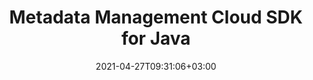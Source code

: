 ---
############################# Static ############################
layout: "product"
date: 2021-04-27T09:31:06+03:00
draft: false

product: "Metadata"
product_tag: "metadata"
platform: "Java"
platform_tag: "java"

############################# Head ############################
head_title: "Java Metadata Cloud SDK – Read Edit Remove Metadata from documents"
head_description: "Java metadata API to view, read, edit, analyze, find, delete, compare & export metadata of PDF Word Excel PPTX Outlook Visio Audio Video & Image documents."

############################# Header ############################
title: "Metadata Management Cloud SDK for Java"
description: "Metadata manipulation REST API to manage metadata properties from over 60 document, images and multimedia file formats in any language or platform.‎"
button:
    enable: true

############################# SubMenu ############################
submenu:
    enable: true
    
    left:
        img_alt: "GroupDocs.Metadata Cloud SDK for Java"
        image: "/sdk/272x272/groupdocs_metadata-for-java.webp"
        product: "GroupDocs.Metadata"
        platform: "Java"

    middle:
        button:
            # button loop
            - link: "#overview"
              text: "Overview"

            # button loop
            - link: "#features"
              text: "Features"


            # button loop
            - link: "https://docs.groupdocs.cloud/metadatacloud/release-notes/"
              text: "Release Notes"

            # button loop
            - link: "https://purchase.groupdocs.cloud/pricing"
              text: "Pricing"

    right:
        link_download: "https://github.com/groupdocs-metadata-cloud/groupdocs-metadata-cloud-java"
        link_learn: "https://docs.groupdocs.cloud/metadatacloud/"
        link_buy: "https://purchase.groupdocs.cloud/buy"

############################# Overview ############################
overview:
    enable: true
    content: |
      GroupDocs.Metadata Cloud SDK for Java makes it easier for developers to incorporate document metadata manipulation features within any java-based application by quickly integrating it with GroupDocs.Metadata Cloud REST API.

      The metadata extraction API is flexible and feature-rich, allowing users to view, add, update, search, retrieve and remove metadata properties from various document and image file formats such as Microsoft Office (Word, Excel, PowerPoint, Outlook, Visio, OneNote, and Project), PDF, metafiles, Photoshop and AutoCAD, audio and video file types. GroupDocs.Watermark Cloud is a REST API that can be used with any language or platform of your choice. It saves you valuable development cost and time by managing API requests and responses to let you focus only on writing up the specific source code that is needed in your project.


    tabs:
      enable: true     
      
      ## TAB ONE ##
      tab_one:
        description: |
          Following is an overview of GroupDocs.Metadata Cloud:

        left:
          enable: true
          icon: "fas fa-wrench"
          title: "Advanced APIs"
          content: |
            * Add Metadata
            * Update Metadata
            * Extract Metadata
            * Search Metadata
            * Replace / Remove Metadata
      
        right:
          enable: true
          icon: "fab fa-html5"
          title: "Working with Audio, Video & Other Formats"
          content: |
            * Manipulate Metadata
            * Read/Update Metadata
            * Read Image Files Metatadata
            * Extract Metadata of Image Files
            * Replace Metadata of ZIP Archives
            * Manipulate OpenType Fonts
            * Read vCard File Types
      
      ## TAB TWO ##
      tab_two:
        description: |
          GroupDocs.Metadata Cloud supports a number of document formats.

        left:
          enable: true
          table:
            # table loop
            - title: "Microsoft Office"
              content: |
                * **Word:** DOC, DOCX, DOT, DOTX, DOCM
                * **Excel:**  XLS, XLSX, XLSM, XLTM
                * **PowerPoint:** PPT, PPTX, POTM, POTX, PPTM, PPS, PPSX‎, PPSM‎
                * **Outlook:** MSG, EML
                * **OneNote:** ONE
                * **Visio:** VSD, VDX, VSDX, VSS, VSX
                * **Project:** MPP

        right:
          enable: true
          table:
            # table loop
            - title: "Other Formats"
              content: |
                * **OpenDocument**: ODT, ODS
                * **Portable**: PDF
                * **Photoshop**: PSD
                * **AutoCAD**: DWG, DXF
                * **Audio**: MP3, WAV
                * **Video**: AVI, MOV, QT, FLV
                * **Metafiles**: EMF, WMF
                * **vCard**: VCF‎, VCR
                * **Image**: JPG, JPEG, JPE, JP2, PNG, GIF, TIFF, WebP, BMP, DJVU, DJV, DICOM‎  
                * **OpenType Fonts**: OTF, OTC, TTF, TTC‎
                * **Others**: EPUB, ZIP, TORRENT, ASF

      ## TAB THREE ##
      tab_three:
        description: |
          If you do not want to use any of our SDKs or the required SDK is not available at the moment, you can still easily get started with GroupDocs.Metadata REST API while using your favorite language & platform.
        
        left:
          enable: true
          table:
            # table loop
            - icon: "fab fa-windows"
              title: "Operating Systems"
              content: |
                * Microsoft Windows Desktop
                * Microsoft Windows Server
                * Linux
                * MacOS

            # table loop
            - icon: "fas fa-code"
              title: "Supported Frameworks"
              content: |
                * Java 7 (1.7) and above

        right:
          enable: true
          table:
            # table loop
            - icon: "fas fa-cogs"
              title: "Development Environments"
              content: |
                * NetBeans
                * IntelliJ IDEA
                * Eclipse
            # table loop
            - icon: "fas fa-tools"
              title: "Build Automation Tool"
              content: |
                * Maven

############################# Features ############################
features:
    enable: true
    title: "Advanced Document Metadata REST API Features"

    feature:
      # feature loop
      - icon: "fab fa-html5"
        content: "Secured REST oriented Metadata Management API"

      # feature loop
      - icon: "fab fa-html5"
        content: "Supporting more than 60 popular file formats"

      # feature loop
      - icon: "fas fa-file-image"
        content: "Ability to View/Add Metadata"
      
      # feature loop
      - icon: "fas fa-file-alt"
        content: "Retrieve & Remove Metadata from Documents and Images"

      # feature loop
      - icon: "fas fa-file-pdf"
        content: "Perform Search & Modify Metadata Operations on Supported File Types"

      # feature loop
      - icon: "fas fa-folder"
        content: "Flexible and Easy to Integrate with any language or platform"

      

    more_feature:
      # more_feature_loop
      - title: "Remove Metadata by Property Name - Java"
        content: |
          
          
          ```shell
            //Get your App SID, App Key and Storage Name at https://dashboard.groupdocs.cloud (free registration is required).
            String MyAppKey = ""; // Get AppKey and AppSID from https://dashboard.groupdocs.cloud
            String MyAppSid = ""; // Get AppKey and AppSID from https://dashboard.groupdocs.cloud
              
            Configuration configuration = new Configuration(MyAppSid, MyAppKey);
            MetadataApi apiInstance = new MetadataApi(configuration);
            
            RemoveOptions options = new RemoveOptions();
            SearchCriteria searchCriteria = new SearchCriteria();
            NameOptions nameOptions = new NameOptions();
            nameOptions.setValue("Application");
            searchCriteria.setNameOptions(nameOptions);
            options.setSearchCriteria(searchCriteria);
            FileInfo fileInfo = new FileInfo();
            fileInfo.setFilePath("documents/input.docx");
            options.setFileInfo(fileInfo);
            RemoveRequest request = new RemoveRequest(options);
            
            RemoveResult response = apiInstance.remove(request);
          ```
      

############################# Support ############################
support:
    enable: true

############################# Solutions ############################
solutions:
    enable: true
    title: "GroupDocs.Metadata offers document viewing APIs for other popular development environments"

    solution:
        # solution loop
        - img_alt: "GroupDocs.Metadata for cURL"
          image: "/sdk/272x272/groupdocs_metadata-for-curl.webp"
          product: "GroupDocs.Metadata"
          platform: "cURL"
          link: "/metadata/curl/"

        # solution loop
        - img_alt: "GroupDocs.Metadata for .NET"
          image: "/sdk/272x272/groupdocs_metadata-for-net.webp"
          product: "GroupDocs.Metadata"
          platform: ".NET"
          link: "/metadata/net/"

        # solution loop
        - img_alt: "GroupDocs.Metadata for Java"
          image: "/sdk/272x272/groupdocs_metadata-for-java.webp"
          product: "GroupDocs.Metadata"
          platform: "Java"
          link: "/metadata/java/"

############################# Back to top ###############################
back_to_top:
  enable: true
---